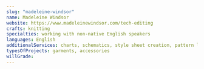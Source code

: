 ```yaml
---
slug: "madeleine-windsor"
name: Madeleine Windsor
website: https://www.madeleinewindsor.com/tech-editing
crafts: knitting
specialties: working with non-native English speakers
languages: English
additionalServices: charts, schematics, style sheet creation, pattern layout
typesOfProjects: garments, accessories
willGrade:
---
```

